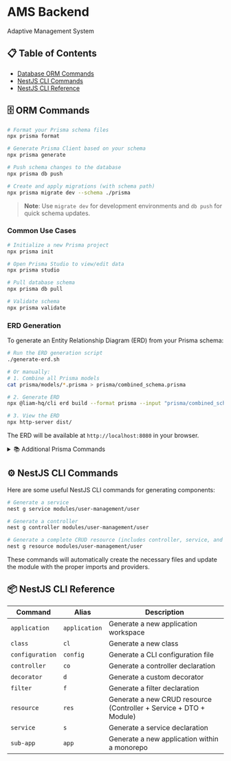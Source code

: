 # AMS Backend
Adaptive Management System

## 📋 Table of Contents
- [Database ORM Commands](#database-orm-commands)
- [NestJS CLI Commands](#nestjs-cli-commands)
- [NestJS CLI Reference](#nestjs-cli-reference)

## 🗄️ ORM Commands

```bash
# Format your Prisma schema files
npx prisma format

# Generate Prisma Client based on your schema
npx prisma generate

# Push schema changes to the database
npx prisma db push

# Create and apply migrations (with schema path)
npx prisma migrate dev --schema ./prisma
```

> **Note**: Use `migrate dev` for development environments and `db push` for quick schema updates.

### Common Use Cases

```bash
# Initialize a new Prisma project
npx prisma init

# Open Prisma Studio to view/edit data
npx prisma studio

# Pull database schema
npx prisma db pull

# Validate schema
npx prisma validate
```

### ERD Generation

To generate an Entity Relationship Diagram (ERD) from your Prisma schema:

```bash
# Run the ERD generation script
./generate-erd.sh

# Or manually:
# 1. Combine all Prisma models
cat prisma/models/*.prisma > prisma/combined_schema.prisma

# 2. Generate ERD
npx @liam-hq/cli erd build --format prisma --input "prisma/combined_schema.prisma"

# 3. View the ERD
npx http-server dist/
```

The ERD will be available at `http://localhost:8080` in your browser.

<details>
<summary>📚 Additional Prisma Commands</summary>

```bash
# Reset database (development only)
npx prisma migrate reset

# Deploy migrations to production
npx prisma migrate deploy

# Check migration status
npx prisma migrate status

# Generate Prisma Client
npx prisma generate
```
</details>

## ⚙️ NestJS CLI Commands

Here are some useful NestJS CLI commands for generating components:

```bash
# Generate a service
nest g service modules/user-management/user

# Generate a controller
nest g controller modules/user-management/user

# Generate a complete CRUD resource (includes controller, service, and module)
nest g resource modules/user-management/user
```

These commands will automatically create the necessary files and update the module with the proper imports and providers.

## 📦 NestJS CLI Reference

| Command | Alias | Description |
|---------|-------|-------------|
| `application` | `application` | Generate a new application workspace |
| `class` | `cl` | Generate a new class |
| `configuration` | `config` | Generate a CLI configuration file |
| `controller` | `co` | Generate a controller declaration |
| `decorator` | `d` | Generate a custom decorator |
| `filter` | `f` | Generate a filter declaration |
| `resource` | `res` | Generate a new CRUD resource (Controller + Service + DTO + Module) |
| `service` | `s` | Generate a service declaration |
| `sub-app` | `app` | Generate a new application within a monorepo |
